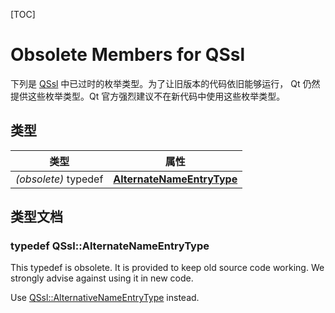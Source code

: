 [TOC]



# Obsolete Members for QSsl

下列是 [QSsl](../QSsl/QSsl.md) 中已过时的枚举类型。为了让旧版本的代码依旧能够运行， Qt 仍然提供这些枚举类型。Qt 官方强烈建议不在新代码中使用这些枚举类型。



## 类型

| 类型                 | 属性                                                         |
| -------------------- | ------------------------------------------------------------ |
| *(obsolete)* typedef | **[AlternateNameEntryType](qthelp://org.qt-project.qtnetwork.5150/qtnetwork/qssl-obsolete.html#AlternateNameEntryType-typedef)** |



## 类型文档

### typedef **QSsl**::AlternateNameEntryType

This typedef is obsolete. It is provided to keep old source code working. We strongly advise against using it in new code.

Use [QSsl::AlternativeNameEntryType](qthelp://org.qt-project.qtnetwork.5150/qtnetwork/qssl.html#AlternativeNameEntryType-enum) instead.